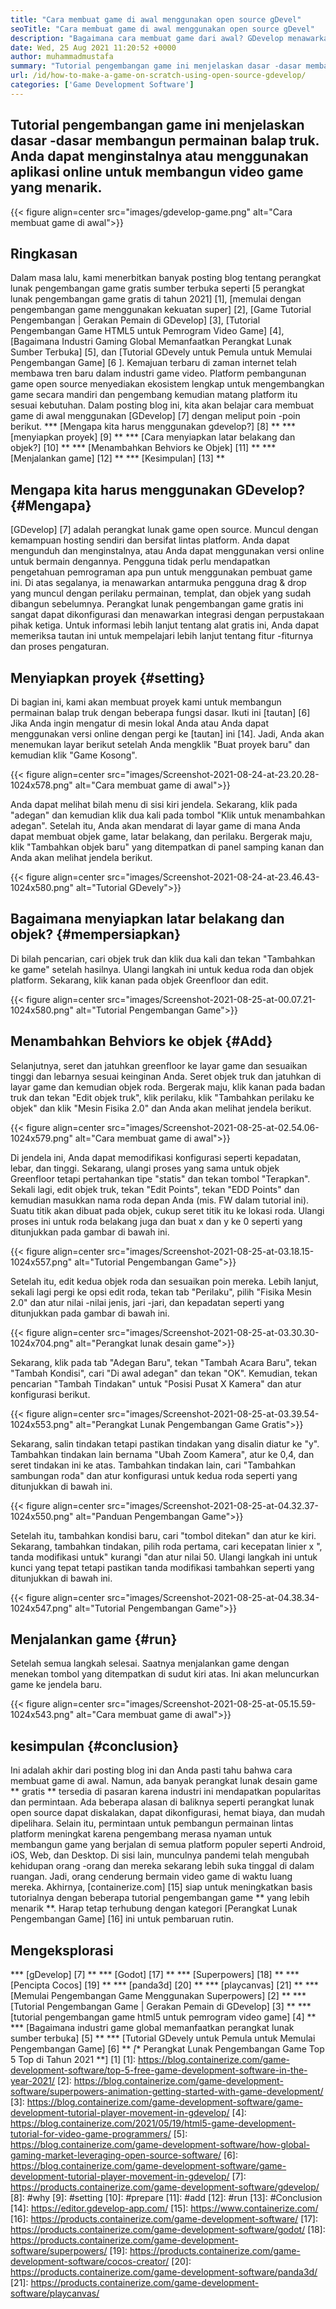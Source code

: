 ```yaml
---
title: "Cara membuat game di awal menggunakan open source gDevel" 
seoTitle: "Cara membuat game di awal menggunakan open source gDevel" 
description: "Bagaimana cara membuat game dari awal? GDevelop menawarkan UI logis yang diisi dengan banyak komponen dan perilaku untuk membangun video game untuk web, desktop, iOS, dan Android." 
date: Wed, 25 Aug 2021 11:20:52 +0000
author: muhammadmustafa
summary: "Tutorial pengembangan game ini menjelaskan dasar -dasar membangun permainan balap truk. Anda dapat menginstalnya atau menggunakan aplikasi online untuk membangun video game yang menarik." 
url: /id/how-to-make-a-game-on-scratch-using-open-source-gdevelop/
categories: ['Game Development Software']
---
```


## Tutorial pengembangan game ini menjelaskan dasar -dasar membangun permainan balap truk. Anda dapat menginstalnya atau menggunakan aplikasi online untuk membangun video game yang menarik.

{{< figure align=center src="images/gdevelop-game.png" alt="Cara membuat game di awal">}}


## **Ringkasan**
Dalam masa lalu, kami menerbitkan banyak posting blog tentang perangkat lunak pengembangan game gratis sumber terbuka seperti [5 perangkat lunak pengembangan game gratis di tahun 2021] [1], [memulai dengan pengembangan game menggunakan kekuatan super] [2], [Game Tutorial Pengembangan | Gerakan Pemain di GDevelop] [3], [Tutorial Pengembangan Game HTML5 untuk Pemrogram Video Game] [4], [Bagaimana Industri Gaming Global Memanfaatkan Perangkat Lunak Sumber Terbuka] [5], dan [Tutorial GDevely untuk Pemula untuk Memulai Pengembangan Game] [6 ]. Kemajuan terbaru di zaman internet telah membawa tren baru dalam industri game video. Platform pembangunan game open source menyediakan ekosistem lengkap untuk mengembangkan game secara mandiri dan pengembang kemudian matang platform itu sesuai kebutuhan. Dalam posting blog ini, kita akan belajar cara membuat game di awal menggunakan [GDevelop] [7] dengan meliput poin -poin berikut.
  *** [Mengapa kita harus menggunakan gdevelop?] [8] **
  *** [menyiapkan proyek] [9] **
  *** [Cara menyiapkan latar belakang dan objek?] [10] **
  *** [Menambahkan Behviors ke Objek] [11] **
  *** [Menjalankan game] [12] **
  *** [Kesimpulan] [13] **

## Mengapa kita harus menggunakan GDevelop? {#Mengapa}
[GDevelop] [7] adalah perangkat lunak game open source. Muncul dengan kemampuan hosting sendiri dan bersifat lintas platform. Anda dapat mengunduh dan menginstalnya, atau Anda dapat menggunakan versi online untuk bermain dengannya. Pengguna tidak perlu mendapatkan pengetahuan pemrograman apa pun untuk menggunakan pembuat game ini. Di atas segalanya, ia menawarkan antarmuka pengguna drag & drop yang muncul dengan perilaku permainan, templat, dan objek yang sudah dibangun sebelumnya. Perangkat lunak pengembangan game gratis ini sangat dapat dikonfigurasi dan menawarkan integrasi dengan perpustakaan pihak ketiga. Untuk informasi lebih lanjut tentang alat gratis ini, Anda dapat memeriksa tautan ini untuk mempelajari lebih lanjut tentang fitur -fiturnya dan proses pengaturan.

## Menyiapkan proyek {#setting}
Di bagian ini, kami akan membuat proyek kami untuk membangun permainan balap truk dengan beberapa fungsi dasar. Ikuti ini [tautan] [6] Jika Anda ingin mengatur di mesin lokal Anda atau Anda dapat menggunakan versi online dengan pergi ke [tautan] ini [14].
Jadi, Anda akan menemukan layar berikut setelah Anda mengklik "Buat proyek baru" dan kemudian klik "Game Kosong".

{{< figure align=center src="images/Screenshot-2021-08-24-at-23.20.28-1024x578.png" alt="Cara membuat game di awal">}}

Anda dapat melihat bilah menu di sisi kiri jendela. Sekarang, klik pada "adegan" dan kemudian klik dua kali pada tombol "Klik untuk menambahkan adegan". Setelah itu, Anda akan mendarat di layar game di mana Anda dapat membuat objek game, latar belakang, dan perilaku. Bergerak maju, klik "Tambahkan objek baru" yang ditempatkan di panel samping kanan dan Anda akan melihat jendela berikut.

{{< figure align=center src="images/Screenshot-2021-08-24-at-23.46.43-1024x580.png" alt="Tutorial GDevely">}}


## Bagaimana menyiapkan latar belakang dan objek? {#mempersiapkan}
Di bilah pencarian, cari objek truk dan klik dua kali dan tekan "Tambahkan ke game" setelah hasilnya. Ulangi langkah ini untuk kedua roda dan objek platform. Sekarang, klik kanan pada objek Greenfloor dan edit.

{{< figure align=center src="images/Screenshot-2021-08-25-at-00.07.21-1024x580.png" alt="Tutorial Pengembangan Game">}}


## Menambahkan Behviors ke objek {#Add}
Selanjutnya, seret dan jatuhkan greenfloor ke layar game dan sesuaikan tinggi dan lebarnya sesuai keinginan Anda. Seret objek truk dan jatuhkan di layar game dan kemudian objek roda. Bergerak maju, klik kanan pada badan truk dan tekan "Edit objek truk", klik perilaku, klik "Tambahkan perilaku ke objek" dan klik "Mesin Fisika 2.0" dan Anda akan melihat jendela berikut.

{{< figure align=center src="images/Screenshot-2021-08-25-at-02.54.06-1024x579.png" alt="Cara membuat game di awal">}}

Di jendela ini, Anda dapat memodifikasi konfigurasi seperti kepadatan, lebar, dan tinggi. Sekarang, ulangi proses yang sama untuk objek Greenfloor tetapi pertahankan tipe "statis" dan tekan tombol "Terapkan". Sekali lagi, edit objek truk, tekan "Edit Points", tekan "EDD Points" dan kemudian masukkan nama roda depan Anda (mis. FW dalam tutorial ini). Suatu titik akan dibuat pada objek, cukup seret titik itu ke lokasi roda. Ulangi proses ini untuk roda belakang juga dan buat x dan y ke 0 seperti yang ditunjukkan pada gambar di bawah ini.

{{< figure align=center src="images/Screenshot-2021-08-25-at-03.18.15-1024x557.png" alt="Tutorial Pengembangan Game">}}

Setelah itu, edit kedua objek roda dan sesuaikan poin mereka. Lebih lanjut, sekali lagi pergi ke opsi edit roda, tekan tab "Perilaku", pilih "Fisika Mesin 2.0" dan atur nilai -nilai jenis, jari -jari, dan kepadatan seperti yang ditunjukkan pada gambar di bawah ini.

{{< figure align=center src="images/Screenshot-2021-08-25-at-03.30.30-1024x704.png" alt="Perangkat lunak desain game">}}

Sekarang, klik pada tab "Adegan Baru", tekan "Tambah Acara Baru", tekan "Tambah Kondisi", cari "Di awal adegan" dan tekan "OK". Kemudian, tekan pencarian "Tambah Tindakan" untuk "Posisi Pusat X Kamera" dan atur konfigurasi berikut.

{{< figure align=center src="images/Screenshot-2021-08-25-at-03.39.54-1024x553.png" alt="Perangkat Lunak Pengembangan Game Gratis">}}

Sekarang, salin tindakan tetapi pastikan tindakan yang disalin diatur ke "y". Tambahkan tindakan lain bernama "Ubah Zoom Kamera", atur ke 0,4, dan seret tindakan ini ke atas. Tambahkan tindakan lain, cari "Tambahkan sambungan roda" dan atur konfigurasi untuk kedua roda seperti yang ditunjukkan di bawah ini.

{{< figure align=center src="images/Screenshot-2021-08-25-at-04.32.37-1024x550.png" alt="Panduan Pengembangan Game">}}

Setelah itu, tambahkan kondisi baru, cari "tombol ditekan" dan atur ke kiri. Sekarang, tambahkan tindakan, pilih roda pertama, cari kecepatan linier x ", tanda modifikasi untuk" kurangi "dan atur nilai 50. Ulangi langkah ini untuk kunci yang tepat tetapi pastikan tanda modifikasi tambahkan seperti yang ditunjukkan di bawah ini.

{{< figure align=center src="images/Screenshot-2021-08-25-at-04.38.34-1024x547.png" alt="Tutorial Pengembangan Game">}}


## Menjalankan game {#run}
Setelah semua langkah selesai. Saatnya menjalankan game dengan menekan tombol yang ditempatkan di sudut kiri atas. Ini akan meluncurkan game ke jendela baru.

{{< figure align=center src="images/Screenshot-2021-08-25-at-05.15.59-1024x543.png" alt="Cara membuat game di awal">}}


## kesimpulan {#conclusion}
Ini adalah akhir dari posting blog ini dan Anda pasti tahu bahwa cara membuat game di awal. Namun, ada banyak perangkat lunak desain game ** gratis ** tersedia di pasaran karena industri ini mendapatkan popularitas dan permintaan. Ada beberapa alasan di baliknya seperti perangkat lunak open source dapat diskalakan, dapat dikonfigurasi, hemat biaya, dan mudah dipelihara. Selain itu, permintaan untuk pembangun permainan lintas platform meningkat karena pengembang merasa nyaman untuk membangun game yang berjalan di semua platform populer seperti Android, iOS, Web, dan Desktop. Di sisi lain, munculnya pandemi telah mengubah kehidupan orang -orang dan mereka sekarang lebih suka tinggal di dalam ruangan. Jadi, orang cenderung bermain video game di waktu luang mereka.
Akhirnya, [containerize.com] [15] siap untuk meningkatkan basis tutorialnya dengan beberapa tutorial pengembangan game ** yang lebih menarik **. Harap tetap terhubung dengan kategori [Perangkat Lunak Pengembangan Game] [16] ini untuk pembaruan rutin.

## Mengeksplorasi
  *** [gDevelop] [7] **
  *** [Godot] [17] **
  *** [Superpowers] [18] **
  *** [Pencipta Cocos] [19] **
  *** [panda3d] [20] **
  *** [playcanvas] [21] **
  *** [Memulai Pengembangan Game Menggunakan Superpowers] [2] **
  *** [Tutorial Pengembangan Game | Gerakan Pemain di GDevelop] [3] **
  *** [tutorial pengembangan game html5 untuk pemrogram video game] [4] **
  *** [Bagaimana industri game global memanfaatkan perangkat lunak sumber terbuka] [5] **
  *** [Tutorial GDevely untuk Pemula untuk Memulai Pengembangan Game] [6] **
  *[** Perangkat Lunak Pengembangan Game Top 5 Top di Tahun 2021 **] [1]
[1]: https://blog.containerize.com/game-development-software/top-5-free-game-development-software-in-the-year-2021/
[2]: https://blog.containerize.com/game-development-software/superpowers-animation-getting-started-with-game-development/
[3]: https://blog.containerize.com/game-development-software/game-development-tutorial-player-movement-in-gdevelop/
[4]: https://blog.containerize.com/2021/05/19/html5-game-development-tutorial-for-video-game-programmers/
[5]: https://blog.containerize.com/game-development-software/how-global-gaming-market-leveraging-open-source-software/
[6]: https://blog.containerize.com/game-development-software/game-development-tutorial-player-movement-in-gdevelop/
[7]: https://products.containerize.com/game-development-software/gdevelop/
[8]: #why
[9]: #setting
[10]: #prepare
[11]: #add
[12]: #run
[13]: #Conclusion
[14]: https://editor.gdevelop-app.com/
[15]: https://www.containerize.com/
[16]: https://products.containerize.com/game-development-software/
[17]: https://products.containerize.com/game-development-software/godot/
[18]: https://products.containerize.com/game-development-software/superpowers/
[19]: https://products.containerize.com/game-development-software/cocos-creator/
[20]: https://products.containerize.com/game-development-software/panda3d/
[21]: https://products.containerize.com/game-development-software/playcanvas/
